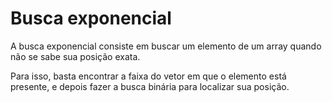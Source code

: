 # Busca exponencial

A busca exponencial consiste em buscar um elemento de um array quando não se sabe sua posição exata.

Para isso, basta encontrar a faixa do vetor em que o elemento está presente, e depois fazer a busca binária para localizar sua posição.